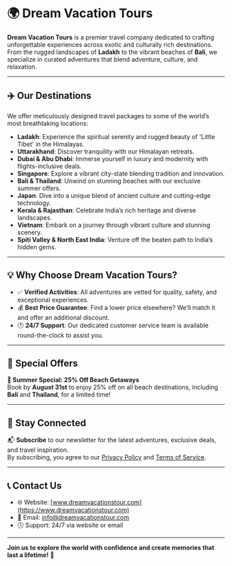 # 🌍 Dream Vacation Tours

**Dream Vacation Tours** is a premier travel company dedicated to crafting unforgettable experiences across exotic and culturally rich destinations. From the rugged landscapes of **Ladakh** to the vibrant beaches of **Bali**, we specialize in curated adventures that blend adventure, culture, and relaxation.

---

## ✈️ Our Destinations

We offer meticulously designed travel packages to some of the world’s most breathtaking locations:

- **Ladakh**: Experience the spiritual serenity and rugged beauty of 'Little Tibet' in the Himalayas.
- **Uttarakhand**: Discover tranquility with our Himalayan retreats.
- **Dubai & Abu Dhabi**: Immerse yourself in luxury and modernity with flights-inclusive deals.
- **Singapore**: Explore a vibrant city-state blending tradition and innovation.
- **Bali & Thailand**: Unwind on stunning beaches with our exclusive summer offers.
- **Japan**: Dive into a unique blend of ancient culture and cutting-edge technology.
- **Kerala & Rajasthan**: Celebrate India’s rich heritage and diverse landscapes.
- **Vietnam**: Embark on a journey through vibrant culture and stunning scenery.
- **Spiti Valley & North East India**: Venture off the beaten path to India’s hidden gems.

---

## 💡 Why Choose Dream Vacation Tours?

- ✅ **Verified Activities**: All adventures are vetted for quality, safety, and exceptional experiences.
- 💰 **Best Price Guarantee**: Find a lower price elsewhere? We’ll match it and offer an additional discount.
- 🕐 **24/7 Support**: Our dedicated customer service team is available round-the-clock to assist you.

---

## 🎉 Special Offers

**🌴 Summer Special: 25% Off Beach Getaways**  
Book by **August 31st** to enjoy 25% off on all beach destinations, including **Bali** and **Thailand**, for a limited time!

---

## 🔗 Stay Connected

📬 **Subscribe** to our newsletter for the latest adventures, exclusive deals, and travel inspiration.  
By subscribing, you agree to our [Privacy Policy](#) and [Terms of Service](#).

---

## 📞 Contact Us

- 🌐 Website: [www.dreamvacationstour.com](https://www.dreamvacationstour.com)
- 📧 Email: [info@dreamvacationstour.com](mailto:info@dreamvacationstour.com)
- 🕔 Support: 24/7 via website or email

---

**Join us to explore the world with confidence and create memories that last a lifetime!** 🌟
